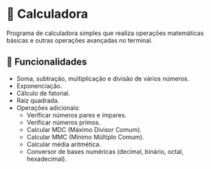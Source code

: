 # 🧮 Calculadora

Programa de calculadora simples que realiza operações matemáticas básicas e outras operações avançadas no terminal.

## 🚀 Funcionalidades

- Soma, subtração, multiplicação e divisão de vários números.
- Exponenciação.
- Cálculo de fatorial.
- Raiz quadrada.
- Operações adicionais:
  - Verificar números pares e ímpares.
  - Verificar números primos.
  - Calcular MDC (Máximo Divisor Comum).
  - Calcular MMC (Mínimo Múltiplo Comum).
  - Calcular média aritmética.
  - Conversor de bases numéricas (decimal, binário, octal, hexadecimal).

